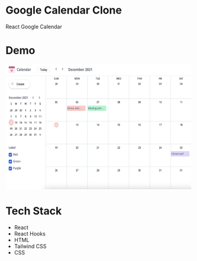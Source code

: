 # Google Calendar Clone

React Google Calendar

# Demo

<p align="center">
<a href="" >
   <img width="500" height="340" src="demo.png">
  </a>
</p>

# Tech Stack

- React
- React Hooks
- HTML
- Tailwind CSS
- CSS
